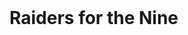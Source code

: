  <html>
   <header>
    <title> Raiders for the nine </title>
    </header>
    <body>
      <h1> Raiders for the Nine </h1>
      </body>
